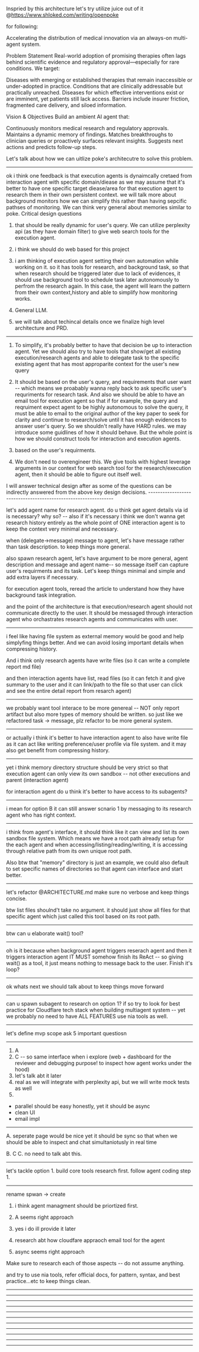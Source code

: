 Inspried by this architecture let's try utilize juice out of it @https://www.shloked.com/writing/openpoke 

for following: 

Accelerating the distribution of medical innovation via an always-on multi-agent system.

Problem Statement
Real-world adoption of promising therapies often lags behind scientific evidence and regulatory approval—especially for rare conditions. We target:

Diseases with emerging or established therapies that remain inaccessible or under-adopted in practice.
Conditions that are clinically addressable but practically unreached.
Diseases for which effective interventions exist or are imminent, yet patients still lack access.
Barriers include insurer friction, fragmented care delivery, and siloed information.

Vision & Objectives
Build an ambient AI agent that:

Continuously monitors medical research and regulatory approvals.
Maintains a dynamic memory of findings.
Matches breakthroughs to clinician queries or proactively surfaces relevant insights.
Suggests next actions and predicts follow-up steps.

Let's talk about how we can uitlize poke's architecutre to solve this problem. 

---------------------------------------------------------------
ok i think one feedback is that execution agents is dynaimcally cretaed from interaction agent with specific domain/diease as we may assume that it's better to have one specific target diease/area for that execution agent to research them in their own persistent context. we will talk more about background monitors how we can simplify this rather than having sepcific pathses of monitoring. We can think very general about memories similar to poke.
Critical design questions
1. that should be really dynamic for user's query. We can utilize perplexity api (as they have domain filter) to give web search tools for the execution agent. 

2. i think we should do web based for this project
3. i am thinking of execution agent setting their own automation while working on it. so it has tools for research, and background task, so that when research should be triggered later due to lack of evidences, it should use background tool to schedule task later autonomously to perfrom the research again. In this case, the agent will learn the pattern from their own context,history and able to simplify how monitoring works. 

4. General LLM.
6. we will talk about techincal details once we finalize high level architecture and PRD. 

---------------------------------------------------------------
1. To simplify, it's probably better to have that decision be up to interaction agent. Yet we should also try to have tools that show/get all existing execution/research agents and able to delegate task to the specific existing agent that has most approparite context for the user's new query

2. It should be based on the user's query, and requirements that user want -- which means we proabably wanna reply back to ask specific user's requriments for research task. And also we should be able to have an email tool for execution agent so that if for example, the query and reqruiment expect agent to be highly autonomous to solve the query, it must be able to email to the original author of the key paper to seek for clarity and continue to research/solve until it has enough evidences to answer user's query. So we shouldn't really have HARD rules. we may introduce some guidlines of how it should behave. But the whole point is how we should construct tools for interaction and execution agents. 

3. based on the user's requirments. 
4. We don't need to overengineer this. We give tools with highest leverage arguments in our context for web search tool for the research/execution agent, then it should be able to figure out itself well. 


I will answer technical design after as some of the questions can be indirectly answered from the above key design decisions. ---------------------------------------------------------------

let's add agent name for research agent. do u think get agent details via id is necessary? why so? -- also if it's necessary i think we don't wanna get research history entirely as the whole point of ONE interaction agent is to keep the context very minimal and necessary. 

when (delegate->message) message to agent, let's have message rather than task description. to keep things more general. 

also spawn research agent, let's have argument to be more general, agent description and message and agent name-- so message itself can capture user's requirments and its task. Let's keep things minimal and simple and add extra layers if necessary. 

for execution agent tools, reread the article to understand how they have background task integration. 

and the point of the architecture is that execution/research agent should not communicate directly to the user. It should be messaged through interaction agent who orchastrates research agents and communicates with user. 

---------------------------------------------------------------
i feel like having file system as external memory would be good and help simplyfing things better. And we can avoid losing important details when compressing history. 

And i think only research agents have write files (so it can write a complete report md file) 

and then interaction agents have list, read files (so it can fetch it and give summary to the user and it can link/path to the file so that user can click and see the entire detail report from resarch agent)

---------------------------------------------------------------
we probably want tool interace to be more genereal -- NOT only report artifact but also more types of memory should be written. so just like we refactored task -> message, plz refactor to be more general system. 

---------------------------------------------------------------
or actually i think it's better to have interaction agent to also have write file as it can act like writing preference/user profile via file system. and it may also get benefit from compressing history. 

---------------------------------------------------------------
yet i think memory directory structure should be very strict so that execution agent can only view its own sandbox -- not other executions and parent (interaction agent)

for interaction agent do u think it's better to have access to its subagents? 

---------------------------------------------------------------
i mean for option B it can still answer scnario 1 by messaging to its research agent who has right context. 

---------------------------------------------------------------
i think from agent's interface, it should think like it can view and list its own sandbox file system. Which means we have a root path already setup for the each agent and when accessing/listing/reading/writing, it is accessing through relative path from its own unique root path. 

Also btw that "memory" directory is just an example, we could also default to set specific names of directories so that agent can interface and start better. 

---------------------------------------------------------------

let's refactor @ARCHITECTURE.md make sure no verbose and keep things concise. 

btw list files shoulnd't take no argument. it should just show all files for that specific agent which just called this tool based on its root path. 

---------------------------------------------------------------
btw can u elaborate wait() tool?

---------------------------------------------------------------

oh is it because when background agent triggers reserach agent and then it triggers interaction agent IT MUST somehow finish its ReAct -- so giving wait() as a tool, it just means nothing to message back to the user. Finish it's loop?

---------------------------------------------------------------
ok whats next we should talk about to keep things move forward

---------------------------------------------------------------
can u spawn subagent to research on option 1? if so try to look for best practice for Cloudflare tech stack when building multiagent system -- yet we probably no need to have ALL FEATURES use nia tools as well. 

---------------------------------------------------------------

let's define mvp scope ask 5 important questiosn

---------------------------------------------------------------

1. A 
2. C -- so same interface when i explore (web + dashboard for the reviewer and debugging purpose! to inspect how agent works under the hood)
3. let's talk abt it later
4. real as we will integrate with perplexity api, but we will write mock tests as well 
5. 
- parallel should be easy honestly, yet it should be async 
- clean UI
- email impl

---------------------------------------------------------------

A. seperate page would be nice yet it should be sync so that when we should be able to inspect and chat simultaniotusly in real time

B. C
C. no need to talk abt this. 

---------------------------------------------------------------
let's tackle option 1. build core tools research first. follow agent coding step 1. 

---------------------------------------------------------------

rename spwan -> create
1. i think agent managment should be priortized first. 

2. A seems right approach
3. yes i do ill provide it later
4. research abt how cloudfare appraoch email tool for the agent
5. async seems right approach

Make sure to research each of those aspects -- do not assume anything. 

and try to use nia tools, refer official docs, for pattern, syntax, and best practice...etc to keep things clean. 

---------------------------------------------------------------



---------------------------------------------------------------
---------------------------------------------------------------
---------------------------------------------------------------
---------------------------------------------------------------
---------------------------------------------------------------
---------------------------------------------------------------
---------------------------------------------------------------
---------------------------------------------------------------
---------------------------------------------------------------
---------------------------------------------------------------
